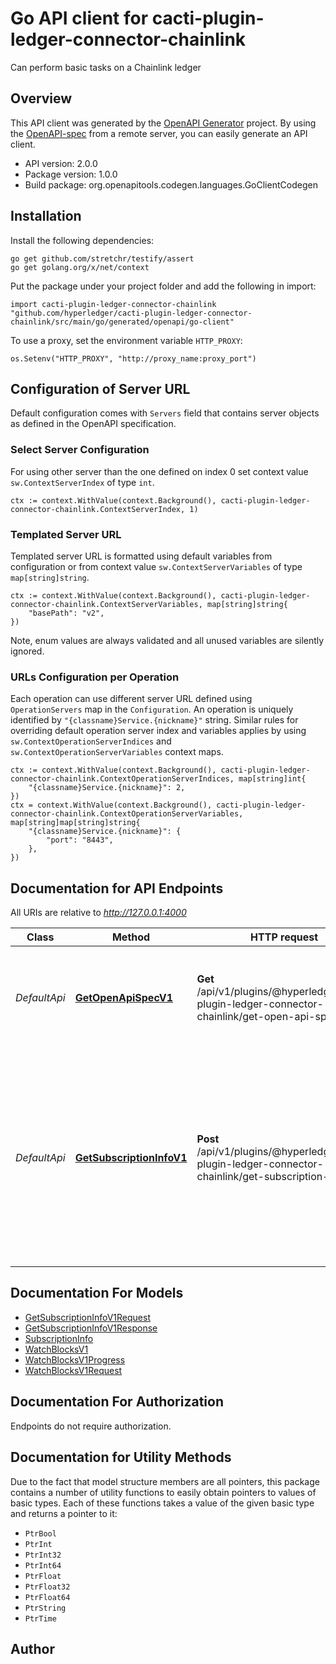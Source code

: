 # Go API client for cacti-plugin-ledger-connector-chainlink

Can perform basic tasks on a Chainlink ledger

## Overview
This API client was generated by the [OpenAPI Generator](https://openapi-generator.tech) project.  By using the [OpenAPI-spec](https://www.openapis.org/) from a remote server, you can easily generate an API client.

- API version: 2.0.0
- Package version: 1.0.0
- Build package: org.openapitools.codegen.languages.GoClientCodegen

## Installation

Install the following dependencies:

```shell
go get github.com/stretchr/testify/assert
go get golang.org/x/net/context
```

Put the package under your project folder and add the following in import:

```golang
import cacti-plugin-ledger-connector-chainlink "github.com/hyperledger/cacti-plugin-ledger-connector-chainlink/src/main/go/generated/openapi/go-client"
```

To use a proxy, set the environment variable `HTTP_PROXY`:

```golang
os.Setenv("HTTP_PROXY", "http://proxy_name:proxy_port")
```

## Configuration of Server URL

Default configuration comes with `Servers` field that contains server objects as defined in the OpenAPI specification.

### Select Server Configuration

For using other server than the one defined on index 0 set context value `sw.ContextServerIndex` of type `int`.

```golang
ctx := context.WithValue(context.Background(), cacti-plugin-ledger-connector-chainlink.ContextServerIndex, 1)
```

### Templated Server URL

Templated server URL is formatted using default variables from configuration or from context value `sw.ContextServerVariables` of type `map[string]string`.

```golang
ctx := context.WithValue(context.Background(), cacti-plugin-ledger-connector-chainlink.ContextServerVariables, map[string]string{
	"basePath": "v2",
})
```

Note, enum values are always validated and all unused variables are silently ignored.

### URLs Configuration per Operation

Each operation can use different server URL defined using `OperationServers` map in the `Configuration`.
An operation is uniquely identified by `"{classname}Service.{nickname}"` string.
Similar rules for overriding default operation server index and variables applies by using `sw.ContextOperationServerIndices` and `sw.ContextOperationServerVariables` context maps.

```golang
ctx := context.WithValue(context.Background(), cacti-plugin-ledger-connector-chainlink.ContextOperationServerIndices, map[string]int{
	"{classname}Service.{nickname}": 2,
})
ctx = context.WithValue(context.Background(), cacti-plugin-ledger-connector-chainlink.ContextOperationServerVariables, map[string]map[string]string{
	"{classname}Service.{nickname}": {
		"port": "8443",
	},
})
```

## Documentation for API Endpoints

All URIs are relative to *http://127.0.0.1:4000*

Class | Method | HTTP request | Description
------------ | ------------- | ------------- | -------------
*DefaultApi* | [**GetOpenApiSpecV1**](docs/DefaultApi.md#getopenapispecv1) | **Get** /api/v1/plugins/@hyperledger/cacti-plugin-ledger-connector-chainlink/get-open-api-spec | Retrieves the .json file that contains the OpenAPI specification for the plugin.
*DefaultApi* | [**GetSubscriptionInfoV1**](docs/DefaultApi.md#getsubscriptioninfov1) | **Post** /api/v1/plugins/@hyperledger/cacti-plugin-ledger-connector-chainlink/get-subscription-info | You can request details for a given subscription (on the network on which it has been created) using this service. This is a read-only interaction with the ledger.


## Documentation For Models

 - [GetSubscriptionInfoV1Request](docs/GetSubscriptionInfoV1Request.md)
 - [GetSubscriptionInfoV1Response](docs/GetSubscriptionInfoV1Response.md)
 - [SubscriptionInfo](docs/SubscriptionInfo.md)
 - [WatchBlocksV1](docs/WatchBlocksV1.md)
 - [WatchBlocksV1Progress](docs/WatchBlocksV1Progress.md)
 - [WatchBlocksV1Request](docs/WatchBlocksV1Request.md)


## Documentation For Authorization

Endpoints do not require authorization.


## Documentation for Utility Methods

Due to the fact that model structure members are all pointers, this package contains
a number of utility functions to easily obtain pointers to values of basic types.
Each of these functions takes a value of the given basic type and returns a pointer to it:

* `PtrBool`
* `PtrInt`
* `PtrInt32`
* `PtrInt64`
* `PtrFloat`
* `PtrFloat32`
* `PtrFloat64`
* `PtrString`
* `PtrTime`

## Author



